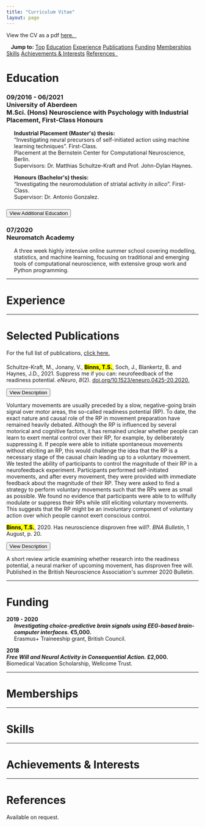 ```yaml
---
title: "Curriculum Vitae"
layout: page
---
```


<a id="Top" class="section-ID"></a>

View the CV as a pdf <a href="/assets/documents/tsbinns-CV.pdf" target="_blank">here. &nbsp;<i class="fas fa-file-pdf"></i></a>

<!-- Topbar for navigation of publications by year -->
<div class="scrollmenu">
  &nbsp;&nbsp;&nbsp;<b>Jump to:</b>
  <a href="#Top">Top</a>
  <a href="#Education">Education</a>
  <a href="#Experience">Experience</a>
  <a href="#Publications">Publications</a>
  <a href="#Funding">Funding</a>
  <a href="#Memberships">Memberships</a>
  <a href="#Skills">Skills</a>
  <a href="#Achievements-Interests">Achievements & Interests</a>
  <a href="#References">References&nbsp;&nbsp;</a>
</div>


<!-- Education -->
<!-- Main -->
<h1 style="padding-bottom: 0; margin-bottom: 0"><a id="Education" class="section-ID">Education</a></h1>
<div>
  <h3>
    09/2016 - 06/2021<br>
    University of Aberdeen<br>
    M.Sci. (Hons) Neuroscience with Psychology with Industrial Placement, First-Class Honours
  </h3>
  <p style="margin-left: 20px;">
    <b>Industrial Placement (Master's) thesis:</b><br>
    “Investigating neural precursors of self-initiated action using machine learning techniques”. First-Class.<br>
    Placement at the Bernstein Center for Computational Neuroscience, Berlin.<br>
    Supervisors: Dr. Matthias Schultze-Kraft and Prof. John-Dylan Haynes.<br>
  </p>
  <p style="margin-left: 20px;">
    <b>Honours (Bachelor's) thesis:</b><br>
    “Investigating the neuromodulation of striatal activity <i>in silico</i>”. First-Class.<br>
    Supervisor: Dr. Antonio Gonzalez.<br>
  </p>
</div>
<!-- Expandable -->
<div style="padding-top: 10px;">
  <button type="button" class="collapsible">View Additional Education</button>
  <div class="content">
      <h3>
        07/2020<br>
        Neuromatch Academy
      </h3>
      <p style="margin-left: 20px;">
        A three week highly intensive online summer school covering modelling, statistics, and machine learning, focusing on traditional and emerging tools of computational neuroscience, with extensive group work and Python programming.
      </p>
  </div>
</div>


<!-- Experience -->
<hr>
<h1><a id="Experience" class="section-ID">Experience</a></h1>


<!-- Publications -->
<hr>
<h1><a id="Publications" class="section-ID">Selected Publications</a></h1>

<p style="margin-bottom: 20px;">For the full list of publications, <a href="/publications" target="_blank">click here.</a></p>

<p>Schultze-Kraft, M., Jonany, V., <mark><b>Binns, T.S.</b></mark>, Soch, J., Blankertz, B. and Haynes, J.D., 2021. Suppress me if you can: neurofeedback of the readiness potential. <i>eNeuro</i>, <i>8</i>(2). <a href="https://www.doi.org/10.1523/eneuro.0425-20.2020" target="_blank">doi.org/10.1523/eneuro.0425-20.2020. <i class="fas fa-link"></i></a></p>
<button type="button" class="collapsible">View Description</button>
<div class="content">
    <p>
      Voluntary movements are usually preceded by a slow, negative-going brain signal over motor areas, the so-called readiness potential (RP). To date, the exact nature and causal role of the RP in movement preparation have remained heavily debated. Although the RP is influenced by several motorical and cognitive factors, it has remained unclear whether people can learn to exert mental control over their RP, for example, by deliberately suppressing it. If people were able to initiate spontaneous movements without eliciting an RP, this would challenge the idea that the RP is a necessary stage of the causal chain leading up to a voluntary movement. We tested the ability of participants to control the magnitude of their RP in a neurofeedback experiment. Participants performed self-initiated movements, and after every movement, they were provided with immediate feedback about the magnitude of their RP. They were asked to find a strategy to perform voluntary movements such that the RPs were as small as possible. We found no evidence that participants were able to to willfully modulate or suppress their RPs while still eliciting voluntary movements. This suggests that the RP might be an involuntary component of voluntary action over which people cannot exert conscious control.
    </p>
</div>

<p><mark><b>Binns, T.S.</b></mark>, 2020. Has neuroscience disproven free will?. <i>BNA Bulletin</i>, 1 August, p. 20. &nbsp;<a href="\assets\documents\BNA_article.pdf" target="_blank"><i class="fas fa-file-pdf"></i></a></p>
<button type="button" class="collapsible">View Description</button>
<div class="content">
    <p>
      A short review article examining whether research into the readiness potential, a neural marker of upcoming movement, has disproven free will. Published in the British Neuroscience Association's summer 2020 Bulletin.
    </p>
</div>


<!-- Funding -->
<hr>
<h1><a id="Funding" class="section-ID">Funding</a></h1>

<div>
  <p style="margin-bottom: 0;"><b>2019 - 2020</b></p>
  <p style="margin-left: 20px; margin-top: 0;">
    <b><i>Investigating choice-predictive brain signals using EEG-based brain-computer interfaces.</i> &euro;5,000.</b><br>
    Erasmus+ Traineeship grant, British Council.
  </p>
  <p>
    <b>2018<br>
    <i>Free Will and Neural Activity in Consequential Action.</i> &pound;2,000.</b><br>
    Biomedical Vacation Scholarship, Wellcome Trust.
  </p>
</div>


<!-- Memberships -->
<hr>
<h1><a id="Memberships" class="section-ID">Memberships</a></h1>


<!-- Skills -->
<hr>
<h1><a id="Skills" class="section-ID">Skills</a></h1>


<!-- Achievements & Interests -->
<hr>
<h1><a id="Achievements-Interests" class="section-ID">Achievements & Interests</a></h1>


<!-- References -->
<hr>
<h1><a id="References" class="section-ID">References</a></h1>

Available on request. &nbsp; <a href="mailto:t.s.binns@outlook.com"><i class="fas fa-envelope"></i></a>


<script>

  /* Makes collapsibles work */
  var coll = document.getElementsByClassName("collapsible");
  var i;

  for (i = 0; i < coll.length; i++) {
    coll[i].addEventListener("click", function() {
      this.classList.toggle("active");
      var content = this.nextElementSibling;
      if (content.style.maxHeight){
        content.style.maxHeight = null;
      } else {
        content.style.maxHeight = content.scrollHeight + "px";
      }
    });
  }


  // Applies offset to section links
  function offsetAnchor() {
    if (location.hash.length !== 0) {
      window.scrollTo(window.scrollX, window.scrollY - 100);
    }
  }
  // Captures click events of all <a> elements with href starting with #
  $(document).on('click', 'a[href^="#"]', function(event) {
    // Click events are captured before hashchanges. Timeout
    // causes offsetAnchor to be called after the page jump.
    window.setTimeout(function() {
      offsetAnchor();
    }, 0);
  });
  // Set the offset when entering page with hash present in the url
  window.setTimeout(offsetAnchor, 0);

</script>
